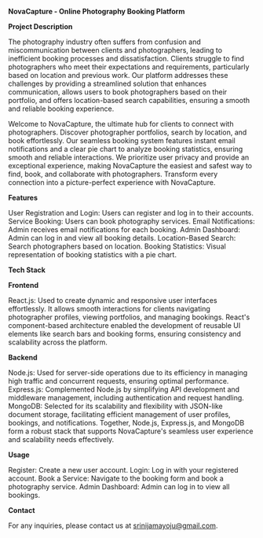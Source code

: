 **NovaCapture - Online Photography Booking Platform**

**Project Description**

The photography industry often suffers from confusion and miscommunication between clients and photographers, leading to inefficient booking processes and dissatisfaction. Clients struggle to find photographers who meet their expectations and requirements, particularly based on location and previous work. Our platform addresses these challenges by providing a streamlined solution that enhances communication, allows users to book photographers based on their portfolio, and offers location-based search capabilities, ensuring a smooth and reliable booking experience.

Welcome to NovaCapture, the ultimate hub for clients to connect with photographers. Discover photographer portfolios, search by location, and book effortlessly. Our seamless booking system features instant email notifications and a clear pie chart to analyze booking statistics, ensuring smooth and reliable interactions. We prioritize user privacy and provide an exceptional experience, making NovaCapture the easiest and safest way to find, book, and collaborate with photographers. Transform every connection into a picture-perfect experience with NovaCapture.

**Features**

User Registration and Login: Users can register and log in to their accounts.
Service Booking: Users can book photography services.
Email Notifications: Admin receives email notifications for each booking.
Admin Dashboard: Admin can log in and view all booking details.
Location-Based Search: Search photographers based on location.
Booking Statistics: Visual representation of booking statistics with a pie chart.


**Tech Stack**

**Frontend**

React.js: Used to create dynamic and responsive user interfaces effortlessly. It allows smooth interactions for clients navigating photographer profiles, viewing portfolios, and managing bookings. React's component-based architecture enabled the development of reusable UI elements like search bars and booking forms, ensuring consistency and scalability across the platform.

**Backend**

Node.js: Used for server-side operations due to its efficiency in managing high traffic and concurrent requests, ensuring optimal performance.
Express.js: Complemented Node.js by simplifying API development and middleware management, including authentication and request handling.
MongoDB: Selected for its scalability and flexibility with JSON-like document storage, facilitating efficient management of user profiles, bookings, and notifications.
Together, Node.js, Express.js, and MongoDB form a robust stack that supports NovaCapture's seamless user experience and scalability needs effectively.

**Usage**

Register: Create a new user account.
Login: Log in with your registered account.
Book a Service: Navigate to the booking form and book a photography service.
Admin Dashboard: Admin can log in to view all bookings.

**Contact**

For any inquiries, please contact us at srinijamayoju@gmail.com.
